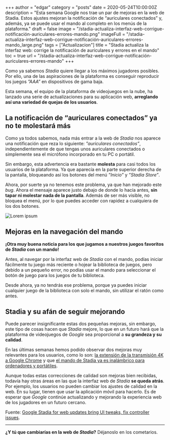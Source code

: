 +++
author = "edgar"
category = "posts"
date = 2020-05-24T10:00:00Z
description = "Esta semana Google nos trae un par de mejoras en la web de Stadia. Estos ajustes mejoran la notificación de “auriculares conectados” y, además, ya se puede usar el mando al completo en los menús de la plataforma."
draft = false
image = "/stadia-actualiza-interfaz-web-corrigue-notificación-auriculares-errores-mando.png"
imageFull = "/stadia-actualiza-interfaz-web-corrigue-notificación-auriculares-errores-mando_large.png"
tags = ["Actualizacion"]
title = "Stadia actualiza la interfaz web: corrige la notificación de auriculares y errores en el mando"
toc = true
url = "/stadia-actualiza-interfaz-web-corrigue-notificación-auriculares-errores-mando"
+++

Como ya sabemos _Stadia_ quiere llegar a los máximos jugadores posibles. Por ello, una de las aspiraciones de la plataforma es conseguir reproducir los juegos _”AAA”_ en dispositivos de gama baja.

Esta semana, el equipo de la plataforma de videojuegos en la nube, ha lanzado una serie de actualizaciones para su aplicación web, **arreglando así una variedad de quejas de los usuarios**.

## La notificación de “auriculares conectados” ya no te molestará más

Como ya todos sabemos, nada más entrar a la web de _Stadia_ nos aparece una notificación que reza lo siguiente: _”auriculares conectados”_, independientemente de que tengas unos auriculares conectados o simplemente sea el micrófono incorporado en tu PC o portátil.

Sin embargo, esta advertencia era bastante **molesta** para casi todos los usuarios de la plataforma. Ya que aparecía en la parte superior derecha de la pantalla, bloqueando así los botones del menú _”Inicio”_ y _”Stadia Store”_.

Ahora, por suerte ya no tenemos este problema, ya que han mejorado este _bug_. Ahora el mensaje aparece justo debajo de donde lo hacía antes, **sin tapar ni molestar nada de la pantalla**. Además de ser más visible, no bloquea el menú, por lo que puedes acceder con rapidez a cualquiera de los dos botones.

<img class="u-borderImage u-lazyload lazyload" loading="lazy" data-src="/stadia-actualiza-interfaz-web-corrigue-notificación-auriculares-errores-mando/auriculares-conectados-stadia.png" alt="Lorem ipsum" title="Lorem ipsum" />

## Mejoras en la navegación del mando

**¡Otra muy buena noticia para los que jugamos a nuestros juegos favoritos de _Stadia_ con un mando!**

Antes, al navegar por la interfaz web de _Stadia_ con el mando, podías iniciar fácilmente tu juego más reciente o hojear la biblioteca de juegos, pero debido a un pequeño error, no podías usar el mando para seleccionar el botón de juego para los juegos de tu biblioteca.

Desde ahora, ya no tendrás ese problema, porque ya puedes iniciar cualquier juego de la biblioteca con solo el mando, sin utilizar el ratón como antes.

## Stadia y su afán de seguir mejorando

Puede parecer insignificante estas dos pequeñas mejoras, sin embargo, este tipo de cosas hacen que _Stadia_ mejore, lo que en un futuro hará que la plataforma de videojuegos de _Google_ sea proporcional a **su grandeza y su calidad**.

En las últimas semanas hemos podido observar dos mejoras muy relevantes para los usuarios, como lo son: <a class="u-anchor" href="/stadia-extiende-la-transmision-4k-a-google-chrome">la extensión de la transmisión 4K a Google Chrome</a> y que <a class="u-anchor" href="/mando-stadia-inalabrico-ordenadores-portatiles">el mando de Stadia ya es inalámbrico para ordenadores y portátiles</a>.

Aunque todas estas correcciones de calidad son mejoras bien recibidas, todavía hay otras áreas en las que la interfaz web de _Stadia_ **se queda atrás**. Por ejemplo, los usuarios no pueden cambiar los ajustes de calidad en la web. En su lugar, tienen que usar la aplicación móvil para hacerlo. Es de esperar que _Google_ continúe actualizando y mejorando la experiencia web de los jugadores en un futuro cercano.

Fuente: <a class="u-anchor" href="https://9to5google.com/2020/05/22/stadia-web-tweaks-headset-connected-notification/" target="_blank" rel="nofollow noopener">Google Stadia for web updates bring UI tweaks, fix controller issues</a>.
___

**¿Y tú que cambiarías en la web de _Stadia_?** Déjanoslo en los cometarios.
